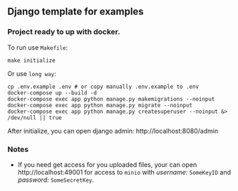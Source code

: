 ## Django template for examples

### Project ready to up with docker.

To run use `Makefile`:

```shell
make initialize
```

Or use `long way`:

```shell
cp .env.example .env # or copy manually .env.example to .env
docker-compose up --build -d
docker-compose exec app python manage.py makemigrations --noinput
docker-compose exec app python manage.py migrate --noinput
docker-compose exec app python manage.py createsuperuser --noinput &> /dev/null || true
```

After initialize, you can open django admin:
http://localhost:8080/admin

### Notes

- If you need get access for you uploaded files, your can open http://localhost:49001
  for access to `minio` with _username:_ `SomeKeyID` and _password:_ `SomeSecretKey`.

